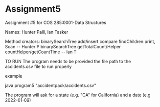# Assignment5
Assignment #5 for COS 285:0001-Data Structures

Names: Hunter Palli, Ian Tasker

Method creators:
binarySearchTree add/insert compare findChildren print, Scan -- Hunter P
binarySearchTree getTotalCount/Helper countHelper/getCountTime -- Ian T

TO RUN
The program needs to be provided the file path to the accidents.csv file to run properly

example

java program5 "accidentpack/accidents.csv"

The program will ask for a state (e.g. "CA" for California) and a date (e.g 2022-01-09)

